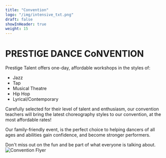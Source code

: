 ```yaml
---
title: "Convention"
logo: "/img/intensive_txt.png"
draft: false
showInHeader: true
weight: 15
---
```

# PRESTIGE DANCE CoNVENTION

Prestige Talent offers one-day, affordable workshops in the styles of:
* Jazz
* Tap
* Musical Theatre
* Hip Hop
* Lyrical/Contemporary

Carefully selected for their level of talent and enthusiasm, our convention teachers will bring the latest choreography styles to our convention, at the most affordable rates! 

Our family-friendly event, is the perfect choice to helping dancers of all ages and abilities gain confidence, and become stronger performers. 

Don't miss out on the fun and be part of what everyone is talking about.
![Convention Flyer](/img/flyer.jpg)
